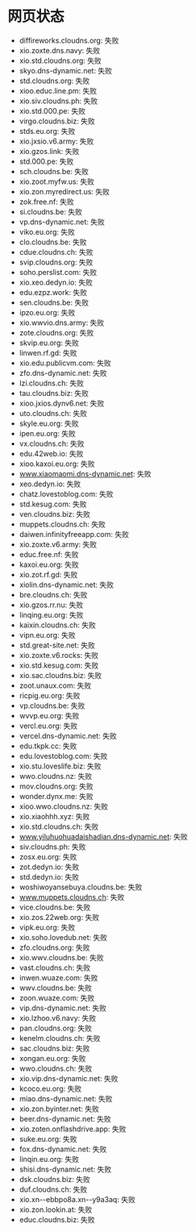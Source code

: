 # 网页状态
- diffireworks.cloudns.org: 失败
- xio.zoxte.dns.navy: 失败
- xio.std.cloudns.org: 失败
- skyo.dns-dynamic.net: 失败
- std.cloudns.org: 失败
- xioo.educ.line.pm: 失败
- xio.siv.cloudns.ph: 失败
- xio.std.000.pe: 失败
- virgo.cloudns.biz: 失败
- stds.eu.org: 失败
- xio.jxsio.v6.army: 失败
- xio.gzos.link: 失败
- std.000.pe: 失败
- sch.cloudns.be: 失败
- xio.zoot.myfw.us: 失败
- xio.zon.myredirect.us: 失败
- zok.free.nf: 失败
- si.cloudns.be: 失败
- vp.dns-dynamic.net: 失败
- viko.eu.org: 失败
- clo.cloudns.be: 失败
- cdue.cloudns.ch: 失败
- svip.cloudns.org: 失败
- soho.perslist.com: 失败
- xio.xeo.dedyn.io: 失败
- edu.ezpz.work: 失败
- sen.cloudns.be: 失败
- ipzo.eu.org: 失败
- xio.wwvio.dns.army: 失败
- zote.cloudns.org: 失败
- skvip.eu.org: 失败
- linwen.rf.gd: 失败
- xio.edu.publicvm.com: 失败
- zfo.dns-dynamic.net: 失败
- lzi.cloudns.ch: 失败
- tau.cloudns.biz: 失败
- xioo.jxios.dynv6.net: 失败
- uto.cloudns.ch: 失败
- skyle.eu.org: 失败
- ipen.eu.org: 失败
- vx.cloudns.ch: 失败
- edu.42web.io: 失败
- xioo.kaxoi.eu.org: 失败
- www.xiaomaomi.dns-dynamic.net: 失败
- xeo.dedyn.io: 失败
- chatz.lovestoblog.com: 失败
- std.kesug.com: 失败
- ven.cloudns.biz: 失败
- muppets.cloudns.ch: 失败
- daiwen.infinityfreeapp.com: 失败
- xio.zoxte.v6.army: 失败
- educ.free.nf: 失败
- kaxoi.eu.org: 失败
- xio.zot.rf.gd: 失败
- xiolin.dns-dynamic.net: 失败
- bre.cloudns.ch: 失败
- xio.gzos.rr.nu: 失败
- linqing.eu.org: 失败
- kaixin.cloudns.ch: 失败
- vipn.eu.org: 失败
- std.great-site.net: 失败
- xio.zoxte.v6.rocks: 失败
- xio.std.kesug.com: 失败
- xio.sac.cloudns.biz: 失败
- zoot.unaux.com: 失败
- ricpig.eu.org: 失败
- vp.cloudns.be: 失败
- wvvp.eu.org: 失败
- vercl.eu.org: 失败
- vercel.dns-dynamic.net: 失败
- edu.tkpk.cc: 失败
- edu.lovestoblog.com: 失败
- xio.stu.loveslife.biz: 失败
- wwo.cloudns.nz: 失败
- mov.cloudns.org: 失败
- wonder.dynx.me: 失败
- xioo.wwo.cloudns.nz: 失败
- xio.xiaohhh.xyz: 失败
- xio.std.cloudns.ch: 失败
- www.yiluhuohuadaishadian.dns-dynamic.net: 失败
- siv.cloudns.ph: 失败
- zosx.eu.org: 失败
- zot.dedyn.io: 失败
- std.dedyn.io: 失败
- woshiwoyansebuya.cloudns.be: 失败
- www.muppets.cloudns.ch: 失败
- vice.cloudns.be: 失败
- xio.zos.22web.org: 失败
- vipk.eu.org: 失败
- xio.soho.lovedub.net: 失败
- zfo.cloudns.org: 失败
- xio.wwv.cloudns.be: 失败
- vast.cloudns.ch: 失败
- inwen.wuaze.com: 失败
- wwv.cloudns.be: 失败
- zoon.wuaze.com: 失败
- vip.dns-dynamic.net: 失败
- xio.lzhoo.v6.navy: 失败
- pan.cloudns.org: 失败
- kenelm.cloudns.ch: 失败
- sac.cloudns.biz: 失败
- xongan.eu.org: 失败
- wwo.cloudns.ch: 失败
- xio.vip.dns-dynamic.net: 失败
- kcoco.eu.org: 失败
- miao.dns-dynamic.net: 失败
- xio.zon.byinter.net: 失败
- beer.dns-dynamic.net: 失败
- xio.zoten.onflashdrive.app: 失败
- suke.eu.org: 失败
- fox.dns-dynamic.net: 失败
- linqin.eu.org: 失败
- shisi.dns-dynamic.net: 失败
- dsk.cloudns.biz: 失败
- duf.cloudns.ch: 失败
- xio.xn--ebbpo8a.xn--y9a3aq: 失败
- xio.zon.lookin.at: 失败
- educ.cloudns.biz: 失败
